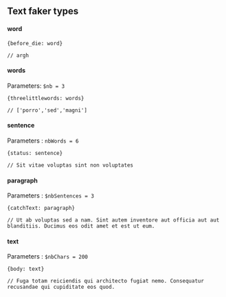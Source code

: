 ## Text faker types

#### word

```
{before_die: word}

// argh
```

#### words

Parameters: `$nb = 3`

```
{threelittlewords: words}

// ['porro','sed','magni']

```

#### sentence

Parameters : `nbWords = 6`

```
{status: sentence}

// Sit vitae voluptas sint non voluptates
```

#### paragraph

Parameters : `$nbSentences = 3`

```
{catchText: paragraph}

// Ut ab voluptas sed a nam. Sint autem inventore aut officia aut aut blanditiis. Ducimus eos odit amet et est ut eum.
```

#### text

Parameters : `$nbChars = 200`

```
{body: text}

// Fuga totam reiciendis qui architecto fugiat nemo. Consequatur recusandae qui cupiditate eos quod.
```